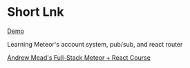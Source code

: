 # Short Lnk

[Demo](https://jistlink.herokuapp.com/)

Learning Meteor's account system, pub/sub, and react router

[Andrew Mead's Full-Stack Meteor + React Course](https://www.udemy.com/meteor-react/)
